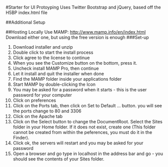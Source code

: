 #Starter for UI Protoyping
Uses Twitter Bootstrap and jQuery, based off the H5BP index.html file

##Additional Setup

##Hosting Locally
Use MAMP: http://www.mamp.info/en/index.html
Download either one, but using the free version is enough
###Set-up
1. Download installer and unzip
2. Double click to start the install process
3. Click agree to the license to continue
4. When you see the Customize button on the bottom, press it.
5. Uncheck install MAMP Pro, then continue
6. Let it install and quit the installer when done
7. Find the MAMP folder inside your applications folder
8. Start MAMP by double-clicking the Icon
9. You may be asked for a password when it starts - this is the user password for your computer
10. Click on preferences
11. Click on the Ports tab, then click on Set to Default ... button. you will see the ports change to 80 and 3306
12. Click on the Apache tab
13. Click on the Select button to change the DocumentRoot. Select the Sites folder in your Home folder. If it does not exist, create one (This folder cannot be created from within the peferences, you must do it in the Finder).
14. Click ok, the servers will restart and you may be asked for your password
15. Open a browser and go type in localhost in the address bar and go -  you should see the contents of your Sites folder.
